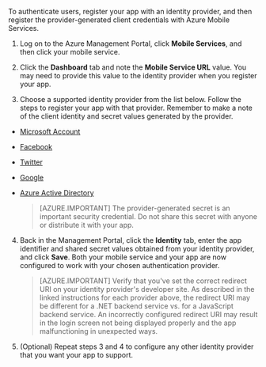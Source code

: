 

To authenticate users, register your app with an identity provider, and then register the provider-generated client credentials with Azure Mobile Services.

1. Log on to the Azure Management Portal, click **Mobile Services**, and then click your mobile service.

2. Click the **Dashboard** tab and note the **Mobile Service URL** value. You may need to provide this value to the identity provider when you register your app.

3. Choose a supported identity provider from the list below. Follow the steps to register your app with that provider. Remember to make a note of the client identity and secret values generated by the provider.

 - <a href="/documentation/articles/mobile-services-how-to-register-microsoft-authentication/" target="_blank">Microsoft Account</a>
 - <a href="/documentation/articles/mobile-services-how-to-register-facebook-authentication/" target="_blank">Facebook</a>
 - <a href="/documentation/articles/mobile-services-how-to-register-twitter-authentication/" target="_blank">Twitter</a>
 - <a href="/documentation/articles/mobile-services-how-to-register-google-authentication/" target="_blank">Google </a>
 - <a href="/documentation/articles/mobile-services-how-to-register-active-directory-authentication/" target="_blank">Azure Active Directory</a>

    > [AZURE.IMPORTANT] The provider-generated secret is an important security credential. Do not share this secret with anyone or distribute it with your app.

4. Back in the Management Portal, click the **Identity** tab, enter the app identifier and shared secret values obtained from your identity provider, and click **Save**. Both your mobile service and your app are now configured to work with your chosen authentication provider.

    > [AZURE.IMPORTANT] Verify that you've set the correct redirect URI on your identity provider's developer site. As described in the linked instructions for each provider above, the redirect URI may be different for a .NET backend service vs. for a JavaScript backend service. An incorrectly configured redirect URI may result in the login screen not being displayed properly and the app malfunctioning in unexpected ways.

5. (Optional) Repeat steps 3 and 4 to configure any other identity provider that you want your app to support.
